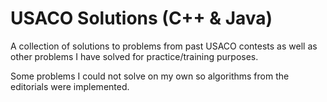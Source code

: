 # USACO Solutions (C++ & Java)
A collection of solutions to problems from past USACO contests as well as other problems
I have solved for practice/training purposes.

Some problems I could not solve on my own so algorithms from the editorials were implemented.
